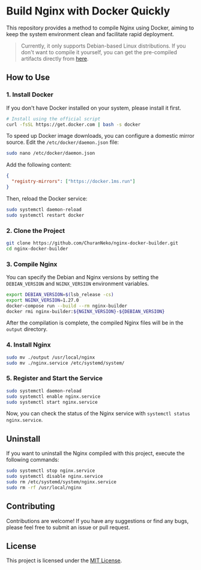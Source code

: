 # Build Nginx with Docker Quickly

This repository provides a method to compile Nginx using Docker, aiming to keep the system environment clean and facilitate rapid deployment.

> Currently, it only supports Debian-based Linux distributions. If you don't want to compile it yourself, you can get the pre-compiled artifacts directly from [here](https://github.com/ChuranNeko/nginx-docker-builder/actions/).

## How to Use

### 1. Install Docker

If you don't have Docker installed on your system, please install it first.

```bash
# Install using the official script
curl -fsSL https://get.docker.com | bash -s docker
```

To speed up Docker image downloads, you can configure a domestic mirror source. Edit the `/etc/docker/daemon.json` file:

```bash
sudo nano /etc/docker/daemon.json
```

Add the following content:

```json
{
  "registry-mirrors": ["https://docker.1ms.run"]
}
```

Then, reload the Docker service:

```bash
sudo systemctl daemon-reload
sudo systemctl restart docker
```

### 2. Clone the Project

```bash
git clone https://github.com/ChuranNeko/nginx-docker-builder.git
cd nginx-docker-builder
```

### 3. Compile Nginx

You can specify the Debian and Nginx versions by setting the `DEBIAN_VERSION` and `NGINX_VERSION` environment variables.

```bash
export DEBIAN_VERSION=$(lsb_release -cs)
export NGINX_VERSION=1.27.0
docker-compose run --build --rm nginx-builder
docker rmi nginx-builder:${NGINX_VERSION}-${DEBIAN_VERSION}
```

After the compilation is complete, the compiled Nginx files will be in the `output` directory.

### 4. Install Nginx

```bash
sudo mv ./output /usr/local/nginx
sudo mv ./nginx.service /etc/systemd/system/
```

### 5. Register and Start the Service

```bash
sudo systemctl daemon-reload
sudo systemctl enable nginx.service
sudo systemctl start nginx.service
```

Now, you can check the status of the Nginx service with `systemctl status nginx.service`.

## Uninstall

If you want to uninstall the Nginx compiled with this project, execute the following commands:

```bash
sudo systemctl stop nginx.service
sudo systemctl disable nginx.service
sudo rm /etc/systemd/system/nginx.service
sudo rm -rf /usr/local/nginx
```

## Contributing

Contributions are welcome! If you have any suggestions or find any bugs, please feel free to submit an issue or pull request.

## License

This project is licensed under the [MIT License](LICENSE).
